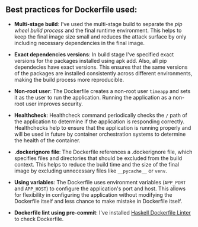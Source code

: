 ## Best practices for Dockerfile used:

- **Multi-stage build**: I've used the multi-stage build to separate the *pip wheel build process* and the final runtime environment. This helps to keep the final image size small and reduces the attack surface by only including necessary dependencies in the final image.

- **Exact dependencies versions**: In build stage I've specified exact versions for the packages installed using apk add. Also, all pip dependecies have exact versions. This ensures that the same versions of the packages are installed consistently across different environments, making the build process more reproducible.

- **Non-root user**: The Dockerfile creates a non-root user `timeapp` and sets it as the user to run the application. Running the application as a non-root user improves security.

- **Healthcheck**: Healthcheck command periodically checks the `/` path of the application to determine if the application is responding correctly. Healthchecks help to ensure that the application is running properly and will be used in future by container orchestration systems to determine the health of the container.

- **.dockerignore file**: The Dockerfile references a .dockerignore file, which specifies files and directories that should be excluded from the build context. This helps to reduce the build time and the size of the final image by excluding unnecessary files like `__pycache__` or `venv`.

- **Using variables**: The Dockerfile uses environment variables (`APP_PORT` and `APP_HOST`) to configure the application's port and host. This allows for flexibility in configuring the application without modifying the Dockerfile itself and less chance to make mistake in Dockerfile itself.
- **Dockerfile lint using pre-commit**: I've installed [Haskell Dockerfile Linter](https://github.com/hadolint/hadolint) to check Dockerfile.
